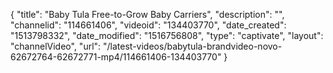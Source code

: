 {
    "title": "Baby Tula Free-to-Grow Baby Carriers",
    "description": "",
    "channelid": "114661406",
    "videoid": "134403770",
    "date_created": "1513798332",
    "date_modified": "1516756808",
    "type": "captivate",
    "layout": "channelVideo",
    "url": "\/latest-videos\/babytula-brandvideo-novo-62672764-62672771-mp4\/114661406-134403770"
}